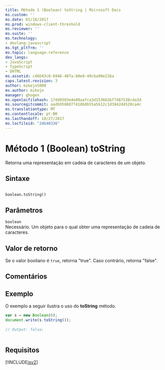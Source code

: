 ```yaml
---
title: Método 1 (Boolean) toString | Microsoft Docs
ms.custom: ''
ms.date: 01/18/2017
ms.prod: windows-client-threshold
ms.reviewer: ''
ms.suite: ''
ms.technology:
- devlang-javascript
ms.tgt_pltfrm: ''
ms.topic: language-reference
dev_langs:
- JavaScript
- TypeScript
- DHTML
ms.assetid: c46b43c0-6946-407a-b0e0-49cba90e226a
caps.latest.revision: 3
author: mikejo5000
ms.author: mikejo
manager: ghogen
ms.openlocfilehash: 17dd9503e4e09aafca3d153662bf7487538cda3d
ms.sourcegitcommit: aadb9588877418b8b55a5612c1d3842d4520ca4c
ms.translationtype: MT
ms.contentlocale: pt-BR
ms.lasthandoff: 10/27/2017
ms.locfileid: "24640336"
---
```

# <a name="tostring-method-boolean-1"></a>Método 1 (Boolean) toString
Retorna uma representação em cadeia de caracteres de um objeto.  
  
## <a name="syntax"></a>Sintaxe  
  
```  
  
boolean.toString()  
```  
  
## <a name="parameters"></a>Parâmetros  
 `boolean`  
 Necessário. Um objeto para o qual obter uma representação de cadeia de caracteres.  
  
## <a name="return-value"></a>Valor de retorno  
 Se o valor booliano é `true`, retorna "true". Caso contrário, retorna "false".  
  
## <a name="remarks"></a>Comentários  
  
## <a name="example"></a>Exemplo  
 O exemplo a seguir ilustra o uso do **toString** método.  
  
```JavaScript  
var s = new Boolean(0);  
document.write(s.toString());  
  
// Output: false;  
  
```  
  
## <a name="requirements"></a>Requisitos  
 [!INCLUDE[jsv2](../../javascript/reference/includes/jsv2-md.md)]